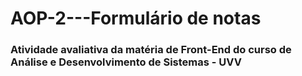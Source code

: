 # AOP-2---Formulário de notas

### Atividade avaliativa da matéria de Front-End do curso de Análise e Desenvolvimento de Sistemas - UVV
